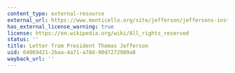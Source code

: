 ```yaml
---
content_type: external-resource
external_url: https://www.monticello.org/site/jefferson/jeffersons-instructions-to-meriwether-lewis
has_external_license_warning: true
license: https://en.wikipedia.org/wiki/All_rights_reserved
status: ''
title: Letter from President Thomas Jefferson
uid: 64069421-2baa-4a71-a78d-90d7272989a8
wayback_url: ''
---
```

